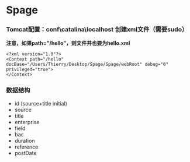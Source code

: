 # Spage

### Tomcat配置：conf\catalina\localhost 创建xml文件（需要sudo）
**注意，如果path="/hello"，则文件并也要为hello.xml**

```
<?xml version="1.0"?>
<Context path="/hello" docBase="/Users/Thierry/Desktop/Spage/Spage/webRoot" debug="0" privileged="true">
</Context>
```

### 数据结构
- id (source+title initial)
- source
- title
- enterprise
- field
- bac
- duration
- reference
- postDate